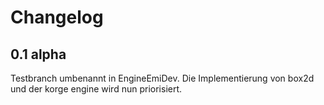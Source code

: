 # Changelog

## 0.1 alpha
Testbranch umbenannt in EngineEmiDev. Die Implementierung von box2d und der korge engine wird nun priorisiert. 